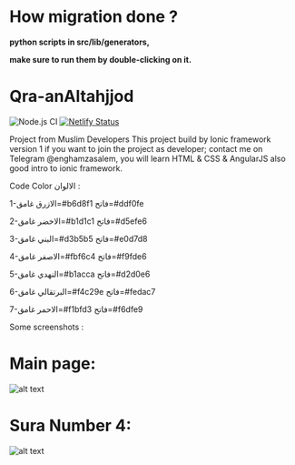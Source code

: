 # How migration done ?
__python scripts in src/lib/generators,__

__make sure to run them by double-clicking on it.__

# Qra-anAltahjjod
![Node.js CI](https://github.com/enghamzasalem/Qra-anAltahjjod/workflows/Node.js%20CI/badge.svg)
[![Netlify Status](https://api.netlify.com/api/v1/badges/fc76c340-b25a-47ad-896e-4aec5ea64c0e/deploy-status)](https://naughty-kirch-7e1b00.netlify.com)


Project from Muslim Developers
This project build by Ionic framework version 1
if you want to join the project as developer; contact me on Telegram @enghamzasalem, you will learn HTML & CSS & AngularJS also good intro to ionic framework.

Code Color  الالوان :

1-الازرق   غامق=#b6d8f1  فاتح=#ddf0fe

2-الاخضر  غامق=#b1d1c1  فاتح=#d5efe6

3-البني      غامق=#d3b5b5  فاتح=#e0d7d8

4-الاصفر   غامق=#fbf6c4  فاتح=#f9fde6

5-النهدي    غامق=#b1acca  فاتح=#d2d0e6

6-البرتقالي  غامق=#f4c29e  فاتح=#fedac7

7-الاحمر    غامق=#f1bfd3  فاتح=#f6dfe9 

Some screenshots :

# Main page:

![alt text](https://raw.githubusercontent.com/enghamzasalem/Qra-anAltahjjod/master/index.png)

# Sura Number 4:

![alt text](https://raw.githubusercontent.com/enghamzasalem/Qra-anAltahjjod/master/screen.png)
